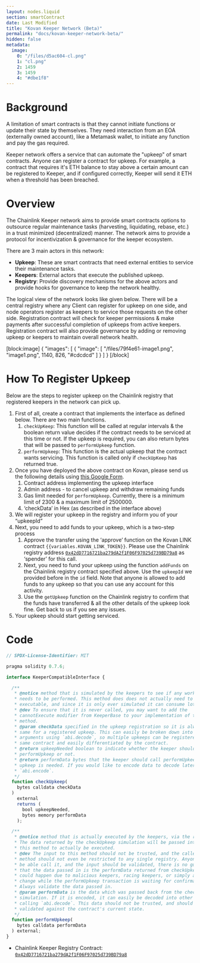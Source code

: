 ```yaml
---
layout: nodes.liquid
section: smartContract
date: Last Modified
title: "Kovan Keeper Network (Beta)"
permalink: "docs/kovan-keeper-network-beta/"
hidden: false
metadata: 
  image: 
    0: "/files/d5ac604-cl.png"
    1: "cl.png"
    2: 1459
    3: 1459
    4: "#dbe1f8"
---
```

# Background

A limitation of smart contracts is that they cannot initiate functions or update their state by themselves. They need interaction from an EOA (externally owned account), like a Metamask wallet, to initiate any function and pay the gas required.

Keeper network offers a service that can automate the "upkeep" of smart contracts.  Anyone can register a contract for upkeep. For example, a contract that requires it's ETH balance to stay above a certain amount can be registered to Keeper, and if configured correctly, Keeper will send it ETH when a threshold has been breached.

# Overview

The Chainlink Keeper network aims to provide smart contracts options to outsource regular maintenance tasks (harvesting, liquidating, rebase, etc.) in a trust minimized (decentralized) manner. The network aims to provide a protocol for incentivization & governance for the keeper ecosystem.

There are 3 main actors in this network:
- **Upkeep**: These are smart contracts that need external entities to service their maintenance tasks.
- **Keepers**: External actors that execute the published upkeep.
- **Registry**: Provide discovery mechanisms for the above actors and provide hooks for governance to keep the network healthy.

The logical view of the network looks like given below. There will be a central registry where any Client can register for upkeep on one side, and node operators register as keepers to service those requests on the other side. Registration contract will check for keeper permissions & make payments after successful completion of upkeeps from active keepers. Registration contract will also provide governance by adding or removing upkeep or keepers to maintain overall network health.

[block:image]
{
  "images": [
    {
      "image": [
        "/files/79f4e61-image1.png",
        "image1.png",
        1140,
        826,
        "#cdcdcd"
      ]
    }
  ]
}
[/block]
# How To Register Upkeep

Below are the steps to register upkeep on the Chainlink registry that registered keepers in the network can pick up.

1. First of all, create a contract that implements the interface as defined below. There are two main functions.
    1. `checkUpKeep`: This function will be called at regular intervals & the boolean return value decides if the contract needs to be serviced at this time or not. If the upkeep is required, you can also return bytes that will be passed to `performUpkeep` function.
    2. `performUpkeep`: This function is the actual upkeep that the contract wants servicing. This function is called only if `checkUpKeep` has returned true.
2. Once you have deployed the above contract on Kovan, please send us the following details using <a href="https://forms.gle/6syh43t7WjMGqdTA6" target="_blank">this Google Form</a>.
    1. Contract address implementing the upkeep interface
    2. Admin address - to cancel upkeep and withdraw remaining funds
    3. Gas limit needed for `performUpkeep`. Currently, there is a minimum limit of 2300 & a maximum limit of 2500000.
    4. ‘checkData’ in Hex (as described in the interface above)
3. We will register your upkeep in the registry and inform you of your “upkeepId”
4. Next, you need to add funds to your upkeep, which is a two-step process
    1. Approve the transfer using the ‘approve’ function on the Kovan LINK contract `{{variables.KOVAN_LINK_TOKEN}}`. Please use the Chainlink registry address <a href="https://kovan.etherscan.io/address/0x42dD7716721ba279dA2f1F06F97025d739BD79a8" target="_blank">`0x42dD7716721ba279dA2f1F06F97025d739BD79a8`</a> as ‘spender’ for this call.
    2. Next, you need to fund your upkeep using the function `addFunds` on the Chainlink registry contract specified above. Use the `upkeepId` we provided before in the `id` field. Note that anyone is allowed to add funds to any upkeep so that you can use any account for this activity. 
    3. Use the `getUpkeep` function on the Chainlink registry to confirm that the funds have transferred & all the other details of the upkeep look fine. Get back to us if you see any issues.
5. Your upkeep should start getting serviced.

# Code

```javascript
// SPDX-License-Identifier: MIT

pragma solidity 0.7.6;

interface KeeperCompatibleInterface {

  /**
   * @notice method that is simulated by the keepers to see if any work actually
   * needs to be performed. This method does does not actually need to be
   * executable, and since it is only ever simulated it can consume lots of gas.
   * @dev To ensure that it is never called, you may want to add the
   * cannotExecute modifier from KeeperBase to your implementation of this
   * method.
   * @param checkData specified in the upkeep registration so it is always the
   * same for a registered upkeep. This can easily be broken down into specific
   * arguments using `abi.decode`, so multiple upkeeps can be registered on the
   * same contract and easily differentiated by the contract.
   * @return upkeepNeeded boolean to indicate whether the keeper should call
   * performUpkeep or not.
   * @return performData bytes that the keeper should call performUpkeep with, if
   * upkeep is needed. If you would like to encode data to decode later, try
   * `abi.encode`.
   */
  function checkUpkeep(
    bytes calldata checkData
  )
    external
    returns (
      bool upkeepNeeded,
      bytes memory performData
    );

  /**
   * @notice method that is actually executed by the keepers, via the registry.
   * The data returned by the checkUpkeep simulation will be passed into
   * this method to actually be executed.
   * @dev The input to this method should not be trusted, and the caller of the
   * method should not even be restricted to any single registry. Anyone should
   * be able call it, and the input should be validated, there is no guarantee
   * that the data passed in is the performData returned from checkUpkeep. This
   * could happen due to malicious keepers, racing keepers, or simply a state
   * change while the performUpkeep transaction is waiting for confirmation.
   * Always validate the data passed in.
   * @param performData is the data which was passed back from the checkData
   * simulation. If it is encoded, it can easily be decoded into other types by
   * calling `abi.decode`. This data should not be trusted, and should be
   * validated against the contract's current state.
   */
  function performUpkeep(
    bytes calldata performData
  ) external;
}
```

- Chainlink Keeper Registry Contract: <a href="https://kovan.etherscan.io/address/0x42dD7716721ba279dA2f1F06F97025d739BD79a8#code" target="_blank">`0x42dD7716721ba279dA2f1F06F97025d739BD79a8`</a>

